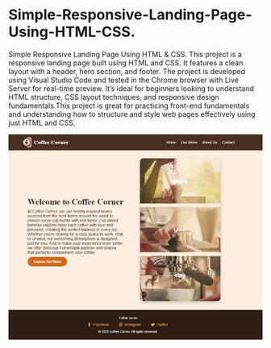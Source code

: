 # Simple-Responsive-Landing-Page-Using-HTML-CSS.
Simple Responsive Landing Page Using HTML &amp; CSS.
This project is a responsive landing page built using HTML and CSS. It features a clean layout with a header, hero section, and footer. The project is developed using Visual Studio Code and tested in the Chrome browser with Live Server for real-time preview. It’s ideal for beginners looking to understand HTML structure, CSS layout techniques, and responsive design fundamentals.This project is great for practicing front-end fundamentals and understanding how to structure and style web pages effectively using just HTML and CSS.

![image alt](https://github.com/SreepriyaSamudrala/Simple-Responsive-Landing-Page-Using-HTML-CSS./blob/main/Screenshot%202025-05-26%20182029.png?raw=true)
